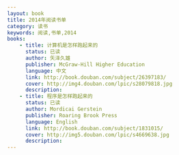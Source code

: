 ```yaml
---
layout: book
title: 2014年阅读书单
category: 读书
keywords: 阅读,书单,2014
books: 
    - title: 计算机是怎样跑起来的
      status: 已读
      author: 矢泽久雄
      publisher: McGraw-Hill Higher Education
      language: 中文
      link: http://book.douban.com/subject/26397183/
      cover: http://img4.douban.com/lpic/s28079818.jpg
      description:
    - title: 程序是怎样跑起来的
      status: 已读
      author: Mordicai Gerstein 
      publisher: Roaring Brook Press
      language: English
      link: http://book.douban.com/subject/1831015/
      cover: http://img5.douban.com/lpic/s4669638.jpg
      description: 
---
```

